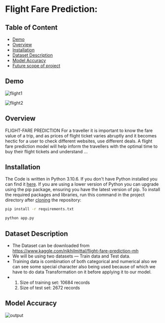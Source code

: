 # Flight Fare Prediction: 

## Table of Content
  * [Demo](#demo)
  * [Overview](#overview)
  * [Installation](#installation)
  * [Dataset Description](#dataset-description)
  * [Model Accuracy](#model-accuracy)
  * [Future scope of project](#future-scope)
  
  
 ## Demo
 ![flight1](https://user-images.githubusercontent.com/70373142/219579116-9fac6e74-e292-40fe-8c93-0e10321b46cd.png)
 
 ![flight2](https://user-images.githubusercontent.com/70373142/219579233-758ce9d1-4e2a-49de-9dc6-f9686fe28718.png)

 ## Overview

FLIGHT-FARE PREDICTION For a traveller it is important to know the fare value of a trip, and as prices of flight ticket varies abruptly and it becomes hectic for a user to check different websites, use different deals. A flight fare prediction model will help inform the travellers with the optimal time to buy their flight tickets and understand …


## Installation
The Code is written in Python 3.10.6. If you don't have Python installed you can find it [here](https://www.python.org/downloads/). If you are using a lower version of Python you can upgrade using the pip package, ensuring you have the latest version of pip. To install the required packages and libraries, run this command in the project directory after [cloning](https://www.howtogeek.com/451360/how-to-clone-a-github-repository/) the repository:
```bash
pip install -r requirements.txt
```
```bash
python app.py
```

##  Dataset Description
- The Dataset can be downloaded from https://www.kaggle.com/nikhilmittal/flight-fare-prediction-mh
- We will be using two datasets — Train data and Test data.
- Training data is combination of both categorical and numerical also we can see some special character also being used because of which we have to do data Transformation on it before applying it to our model.
- 1. Size of training set: 10684 records
  2. Size of test set: 2672 records



##  Model Accuracy
![output](https://user-images.githubusercontent.com/70373142/219576808-ad775927-1faf-43a1-9fe4-2caf3beda1a3.png)
